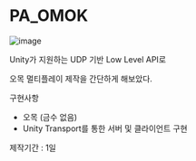 # PA_OMOK

![image](https://github.com/Sagida2514/PA_OMOK/assets/90020964/fcd0e80f-0f26-4227-9d69-341b20c23526)

Unity가 지원하는 UDP 기반 Low Level API로 

오목 멀티플레이 제작을 간단하게 해보았다.

구현사항
- 오목 (금수 없음)
- Unity Transport를 통한 서버 및 클라이언트 구현

제작기간 : 1일

